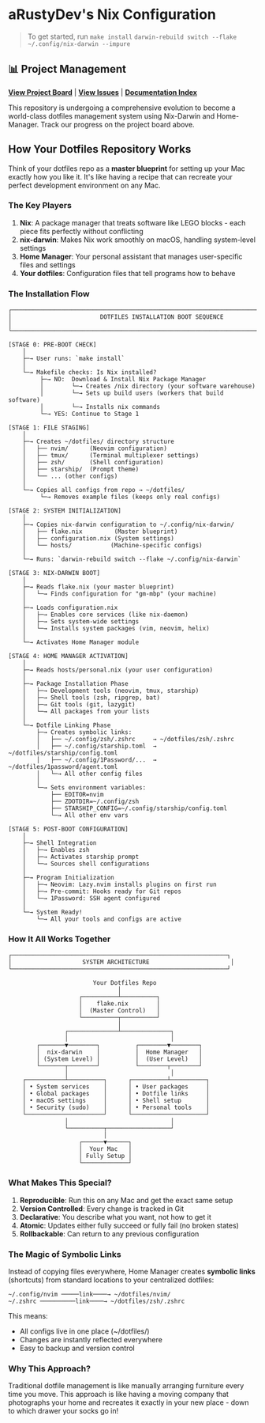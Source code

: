 # aRustyDev's Nix Configuration

> To get started, run
> `make install`
> `darwin-rebuild switch --flake ~/.config/nix-darwin --impure`

## 📊 Project Management

**[View Project Board](https://github.com/users/aRustyDev/projects/16)** | **[View Issues](https://github.com/aRustyDev/dotfiles/issues)** | **[Documentation Index](.claude/index.md)**

This repository is undergoing a comprehensive evolution to become a world-class dotfiles management system using Nix-Darwin and Home-Manager. Track our progress on the project board above.

## How Your Dotfiles Repository Works

Think of your dotfiles repo as a **master blueprint** for setting up your Mac exactly how you like it. It's like having a recipe that can recreate your perfect development environment on any Mac.

### The Key Players

1. **Nix**: A package manager that treats software like LEGO blocks - each piece fits perfectly without conflicting
2. **nix-darwin**: Makes Nix work smoothly on macOS, handling system-level settings
3. **Home Manager**: Your personal assistant that manages user-specific files and settings
4. **Your dotfiles**: Configuration files that tell programs how to behave

### The Installation Flow

```
┌─────────────────────────────────────────────────────────────────────┐
│                         DOTFILES INSTALLATION BOOT SEQUENCE          │
└─────────────────────────────────────────────────────────────────────┘

[STAGE 0: PRE-BOOT CHECK]
    │
    ├─→ User runs: `make install`
    │
    └─→ Makefile checks: Is Nix installed?
         ├─→ NO:  Download & Install Nix Package Manager
         │        └─→ Creates /nix directory (your software warehouse)
         │        └─→ Sets up build users (workers that build software)
         │        └─→ Installs nix commands
         └─→ YES: Continue to Stage 1

[STAGE 1: FILE STAGING]
    │
    ├─→ Creates ~/dotfiles/ directory structure
    │   ├── nvim/      (Neovim configuration)
    │   ├── tmux/      (Terminal multiplexer settings)
    │   ├── zsh/       (Shell configuration)
    │   ├── starship/  (Prompt theme)
    │   └── ... (other configs)
    │
    └─→ Copies all configs from repo → ~/dotfiles/
         └─→ Removes example files (keeps only real configs)

[STAGE 2: SYSTEM INITIALIZATION]
    │
    ├─→ Copies nix-darwin configuration to ~/.config/nix-darwin/
    │   ├── flake.nix         (Master blueprint)
    │   ├── configuration.nix (System settings)
    │   └── hosts/           (Machine-specific configs)
    │
    └─→ Runs: `darwin-rebuild switch --flake ~/.config/nix-darwin`

[STAGE 3: NIX-DARWIN BOOT]
    │
    ├─→ Reads flake.nix (your master blueprint)
    │   └─→ Finds configuration for "gm-mbp" (your machine)
    │
    ├─→ Loads configuration.nix
    │   ├─→ Enables core services (like nix-daemon)
    │   ├─→ Sets system-wide settings
    │   └─→ Installs system packages (vim, neovim, helix)
    │
    └─→ Activates Home Manager module

[STAGE 4: HOME MANAGER ACTIVATION]
    │
    ├─→ Reads hosts/personal.nix (your user configuration)
    │
    ├─→ Package Installation Phase
    │   ├─→ Development tools (neovim, tmux, starship)
    │   ├─→ Shell tools (zsh, ripgrep, bat)
    │   ├─→ Git tools (git, lazygit)
    │   └─→ All packages from your lists
    │
    └─→ Dotfile Linking Phase
        ├─→ Creates symbolic links:
        │   ├── ~/.config/zsh/.zshrc     → ~/dotfiles/zsh/.zshrc
        │   ├── ~/.config/starship.toml  → ~/dotfiles/starship/config.toml
        │   ├── ~/.config/1Password/...  → ~/dotfiles/1password/agent.toml
        │   └─→ All other config files
        │
        └─→ Sets environment variables:
            ├── EDITOR=nvim
            ├── ZDOTDIR=~/.config/zsh
            ├── STARSHIP_CONFIG=~/.config/starship/config.toml
            └─→ All other env vars

[STAGE 5: POST-BOOT CONFIGURATION]
    │
    ├─→ Shell Integration
    │   ├─→ Enables zsh
    │   ├─→ Activates starship prompt
    │   └─→ Sources shell configurations
    │
    ├─→ Program Initialization
    │   ├─→ Neovim: Lazy.nvim installs plugins on first run
    │   ├─→ Pre-commit: Hooks ready for Git repos
    │   └─→ 1Password: SSH agent configured
    │
    └─→ System Ready!
        └─→ All your tools and configs are active
```

### How It All Works Together

```
┌─────────────────────────────────────────────────────────────┐
│                    SYSTEM ARCHITECTURE                       │
└─────────────────────────────────────────────────────────────┘

                        Your Dotfiles Repo
                               │
                    ┌──────────┴──────────┐
                    │    flake.nix        │
                    │  (Master Control)   │
                    └──────────┬──────────┘
                               │
                ┌──────────────┴──────────────┐
                │                             │
        ┌───────▼────────┐          ┌────────▼────────┐
        │  nix-darwin    │          │  Home Manager   │
        │ (System Level) │          │  (User Level)   │
        └───────┬────────┘          └────────┬────────┘
                │                             │
    ┌───────────┴──────────┐      ┌──────────┴──────────┐
    │ • System services    │      │ • User packages     │
    │ • Global packages    │      │ • Dotfile links     │
    │ • macOS settings     │      │ • Shell setup       │
    │ • Security (sudo)    │      │ • Personal tools    │
    └──────────────────────┘      └─────────────────────┘
                │                             │
                └──────────┬──────────────────┘
                           │
                    ┌──────▼──────┐
                    │  Your Mac   │
                    │ Fully Setup │
                    └─────────────┘
```

### What Makes This Special?

1. **Reproducible**: Run this on any Mac and get the exact same setup
2. **Version Controlled**: Every change is tracked in Git
3. **Declarative**: You describe what you want, not how to get it
4. **Atomic**: Updates either fully succeed or fully fail (no broken states)
5. **Rollbackable**: Can return to any previous configuration

### The Magic of Symbolic Links

Instead of copying files everywhere, Home Manager creates **symbolic links** (shortcuts) from standard locations to your centralized dotfiles:

```
~/.config/nvim ─────link────→ ~/dotfiles/nvim/
~/.zshrc ──────────link────→ ~/dotfiles/zsh/.zshrc
```

This means:
- All configs live in one place (~/dotfiles/)
- Changes are instantly reflected everywhere
- Easy to backup and version control

### Why This Approach?

Traditional dotfile management is like manually arranging furniture every time you move. This approach is like having a moving company that photographs your home and recreates it exactly in your new place - down to which drawer your socks go in!
